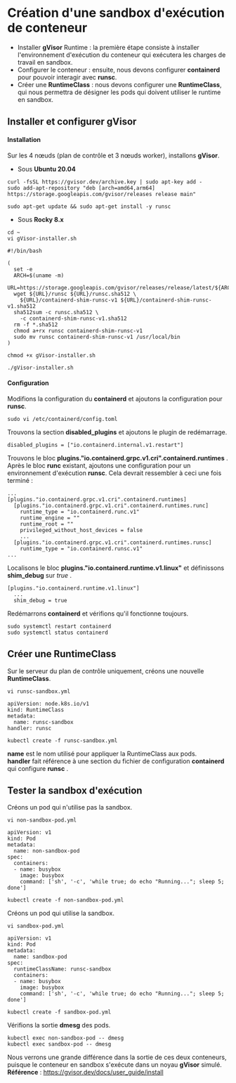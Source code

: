 # Création d'une sandbox d'exécution de conteneur

- Installer **gVisor** Runtime : la première étape consiste à installer l'environnement d'exécution du conteneur qui exécutera les charges de travail en sandbox.
- Configurer le conteneur : ensuite, nous devons configurer **containerd** pour pouvoir interagir avec **runsc**.
- Créer une **RuntimeClass** : nous devons configurer une **RuntimeClass**, qui nous permettra de désigner les pods qui doivent utiliser le runtime en sandbox.

## Installer et configurer gVisor

#### Installation

Sur les 4 nœuds (plan de contrôle et 3 nœuds worker), installons **gVisor**.

- Sous **Ubuntu 20.04**

```
curl -fsSL https://gvisor.dev/archive.key | sudo apt-key add -
sudo add-apt-repository "deb [arch=amd64,arm64] https://storage.googleapis.com/gvisor/releases release main"
```

```
sudo apt-get update && sudo apt-get install -y runsc
```

- Sous **Rocky 8.x**

```
cd ~
vi gVisor-installer.sh
```

```
#!/bin/bash

(
  set -e
  ARCH=$(uname -m)
  URL=https://storage.googleapis.com/gvisor/releases/release/latest/${ARCH}
  wget ${URL}/runsc ${URL}/runsc.sha512 \
    ${URL}/containerd-shim-runsc-v1 ${URL}/containerd-shim-runsc-v1.sha512
  sha512sum -c runsc.sha512 \
    -c containerd-shim-runsc-v1.sha512
  rm -f *.sha512
  chmod a+rx runsc containerd-shim-runsc-v1
  sudo mv runsc containerd-shim-runsc-v1 /usr/local/bin
)
```

```
chmod +x gVisor-installer.sh
```

```
./gVisor-installer.sh
```

#### Configuration

Modifions la configuration du **containerd** et ajoutons la configuration pour **runsc**.

```
sudo vi /etc/containerd/config.toml
```

Trouvons la section **disabled_plugins** et ajoutons le plugin de redémarrage.

```
disabled_plugins = ["io.containerd.internal.v1.restart"]
```

Trouvons le bloc **plugins."io.containerd.grpc.v1.cri".containerd.runtimes** . Après le bloc **runc** existant, ajoutons une configuration pour un environnement d'exécution **runsc**. Cela devrait ressembler à ceci une fois terminé :

```
...
[plugins."io.containerd.grpc.v1.cri".containerd.runtimes]
  [plugins."io.containerd.grpc.v1.cri".containerd.runtimes.runc]
    runtime_type = "io.containerd.runc.v1"
    runtime_engine = ""
    runtime_root = ""
    privileged_without_host_devices = false
    ...
  [plugins."io.containerd.grpc.v1.cri".containerd.runtimes.runsc]
    runtime_type = "io.containerd.runsc.v1"
...
```

Localisons le bloc **plugins."io.containerd.runtime.v1.linux"** et définissons **shim_debug** sur *true* .

```
[plugins."io.containerd.runtime.v1.linux"]
  ...
  shim_debug = true
```

Redémarrons **containerd** et vérifions qu'il fonctionne toujours.

```
sudo systemctl restart containerd
sudo systemctl status containerd
```

## Créer une RuntimeClass

Sur le serveur du plan de contrôle uniquement, créons une nouvelle **RuntimeClass**.

```
vi runsc-sandbox.yml
```

```
apiVersion: node.k8s.io/v1
kind: RuntimeClass
metadata:
  name: runsc-sandbox
handler: runsc
```

```
kubectl create -f runsc-sandbox.yml
```

**name** est le nom utilisé pour appliquer la RuntimeClass aux pods.<br>
**handler** fait référence à une section du fichier de configuration **containerd** qui configure **runsc** .

## Tester la sandbox d'exécution

Créons un pod qui n'utilise pas la sandbox.

```
vi non-sandbox-pod.yml
```

```
apiVersion: v1
kind: Pod
metadata:
  name: non-sandbox-pod
spec:
  containers:
  - name: busybox
    image: busybox
    command: ['sh', '-c', 'while true; do echo "Running..."; sleep 5; done']
```

```
kubectl create -f non-sandbox-pod.yml
```

Créons un pod qui utilise la sandbox.

```
vi sandbox-pod.yml
```

```
apiVersion: v1
kind: Pod
metadata:
  name: sandbox-pod
spec:
  runtimeClassName: runsc-sandbox
  containers:
  - name: busybox
    image: busybox
    command: ['sh', '-c', 'while true; do echo "Running..."; sleep 5; done']
```

```
kubectl create -f sandbox-pod.yml
```

Vérifions la sortie **dmesg** des pods.

```
kubectl exec non-sandbox-pod -- dmesg
kubectl exec sandbox-pod -- dmesg
```

Nous verrons une grande différence dans la sortie de ces deux conteneurs, puisque le conteneur en sandbox s'exécute dans un noyau **gVisor** simulé.
<br>
**Référence** : https://gvisor.dev/docs/user_guide/install